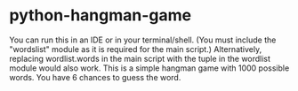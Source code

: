 # python-hangman-game
You can run this in an IDE or in your terminal/shell. (You must include the "wordslist" module as it is required for the main script.)
Alternatively, replacing wordlist.words in the main script with the tuple in the wordlist module would also work.
This is a simple hangman game with 1000 possible words. You have 6 chances to guess the word.
